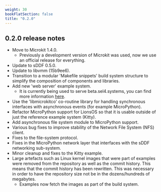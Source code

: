 ```yaml
---
weight: 30
bookFlatSection: false
title: "0.2.0"
---
```


## 0.2.0 release notes

* Move to Microkit 1.4.0.
    * Previously a development version of Microkit was used, now we use
      an official release for everything.
* Update to sDDF 0.5.0.
* Update to libvmm (15b9ee6).
* Transition to a modular 'Makefile snippets' build system structure to
  simplify the composition of components and libraries.
* Add new 'web server' example system.
    * It is currently being used to serve beta.sel4.systems, you can find more
      information [here](https://lionsos.org/docs/examples/webserver/).
* Use the 'libmicrokitco' co-routine library for handling synchronous interfaces
  with asynchronous events (for example MicroPython).
* Refactor MicroPython support for LionsOS so that it is usable outside of just
  the reference example system (Kitty).
* Add asynchronous file system module to MicroPython support.
* Various bug fixes to improve stability of the Network File System (NFS) client.
* Fixes to the file-system protocol.
* Fixes in the MicroPython network layer that interfaces with the sDDF networking
  sub-system.
* Minor cleanup and fixes to the Kitty example.
* Large artefacts such as Linux kernel images that were part of examples were removed
  from the repository as well as the commit history. This means that the commit history
  has been rewritten. This was necessary in order to have the repository size not be
  in the dozens/hundreds of megabytes.
    * Examples now fetch the images as part of the build system.

